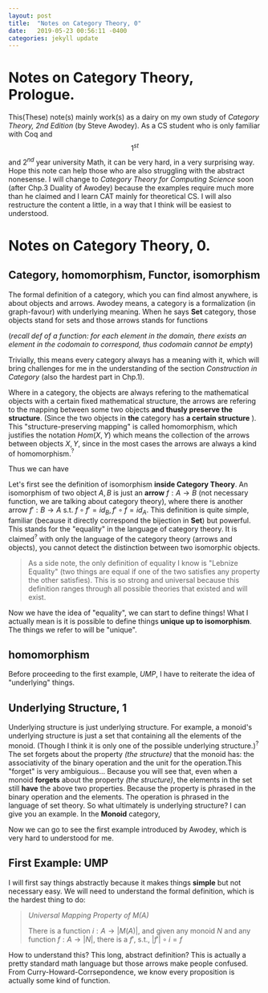 ```yaml
---
layout: post
title:  "Notes on Category Theory, 0"
date:   2019-05-23 00:56:11 -0400
categories: jekyll update
---
```


# Notes on Category Theory, Prologue.
This(These) note(s) mainly work(s) as a dairy on my own study of *Category Theory, 2nd Edition* (by Steve Awodey). As a CS student who is only familiar with Coq and $$1^{st}$$ and $2^{nd}$ year university Math, it can be very hard, in a very surprising way. Hope this note can help those who are also struggling with the abstract nonesense. I will change to *Category Theory for Computing Science* soon (after Chp.3 Duality of Awodey) because the examples require much more than he claimed and I learn CAT mainly for theoretical CS. I will also restructure the content a little, in a way that I think will be easiest to understood.

# Notes on Category Theory, __0__.
## Category, homomorphism, Functor, isomorphism
The formal definition of a category, which you can find almost anywhere, is about objects and arrows. Awodey means, a category is a formalization (in graph-favour) with underlying meaning.
When he says __Set__ category, those objects stand for sets and those arrows stands for functions

(*recall def of a function: for each element in the domain, there exists an element in the codomain to correspond, thus codomain cannot be empty*)

Trivially, this means every category always has a meaning with it, which will bring challenges for me in the understanding of the section *Construction in Category* (also the hardest part in Chp.1). 

Where in a category, the objects are always refering to the mathematical objects with a certain fixed mathematical structure, the arrows are refering to the mapping between some two objects **and thusly preserve the structure**. (Since the two objects in **the** category has __a certain structure__ ). This "structure-preserving mapping" is called homomorphism, which justifies the notation $Hom(X,Y)$ which means the collection of the arrows between objects $X,Y$, since in the most cases the arrows are always a kind of homomorphism.$^?$ 

Thus we can have 

Let's first see the definition of isomorphism __inside Category Theory__. An isomorphism of two object $A,B$ is just an __arrow__ $f:A \rightarrow B$ (not necessary function, we are talking about category theory), where there is another arrow $f' : B \rightarrow A$ s.t. $f \circ f' = id_B, f' \circ f = id_A$. This definition is quite simple, familiar (because it directly correspond the bijection in __Set__) but powerful. This stands for the "equality" in the language of category theory. It is claimed$^?$ with only the language of the category theory (arrows and objects), you cannot detect the distinction between two isomorphic objects. 

> As a side note, the only definition of equality I know is "Lebnize Equality" (two things are equal if one of the two satisfies any property the other satisfies). This is so strong and universal because this definition ranges through all possible theories that existed and will exist. 

Now we have the idea of "equality", we can start to define things! What I actually mean is it is possible to define things __unique up to isomorphism__. The things we refer to will be "unique". 

## homomorphism



Before proceeding to the first example, *UMP*, I have to reiterate the idea of "underlying" things. 

## Underlying Structure, __1__

Underlying structure is just underlying structure. For example, a monoid's underlying structure is just a set that containing all the elements of the monoid. (Though I think it is only one of the possible underlying structure.)$^?$ The set forgets about the property *(the structure)* that the monoid has: the associativity of the binary operation and the unit for the operation.This "forget" is very ambiguious... Because you will see that, even when a monoid **forgets** about the property *(the structure)*, the elements in the set still __have__ the above two properties. Because the property is phrased in the binary operation and the elements. The operation is phrased in the language of set theory. So what ultimately is underlying structure? I can give you an example. In the __Monoid__ category, 


Now we can go to see the first example introduced by Awodey, which is very hard to understood for me.

## First Example: UMP

I will first say things abstractly because it makes things __simple__ but not necessary easy. We will need to understand the formal definition, which is the hardest thing to do:

> *Universal Mapping Property of M(A)*
> 
> There is a function $i:A \rightarrow |M(A)|$, and given any monoid $N$ and any function $f: A \rightarrow |N|$, there is a $f'$, s.t., $|f'| \circ i = f$ 

How to understand this? This long, abstract definition? This is actually a pretty standard math language but those arrows make people confused. From Curry-Howard-Corrsepondence, we know every proposition is actually some kind of function. 
